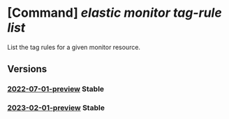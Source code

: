 # [Command] _elastic monitor tag-rule list_

List the tag rules for a given monitor resource.

## Versions

### [2022-07-01-preview](/Resources/mgmt-plane/L3N1YnNjcmlwdGlvbnMve30vcmVzb3VyY2Vncm91cHMve30vcHJvdmlkZXJzL21pY3Jvc29mdC5lbGFzdGljL21vbml0b3JzL3t9L3RhZ3J1bGVz/2022-07-01-preview.xml) **Stable**

<!-- mgmt-plane /subscriptions/{}/resourcegroups/{}/providers/microsoft.elastic/monitors/{}/tagrules 2022-07-01-preview -->

### [2023-02-01-preview](/Resources/mgmt-plane/L3N1YnNjcmlwdGlvbnMve30vcmVzb3VyY2Vncm91cHMve30vcHJvdmlkZXJzL21pY3Jvc29mdC5lbGFzdGljL21vbml0b3JzL3t9L3RhZ3J1bGVz/2023-02-01-preview.xml) **Stable**

<!-- mgmt-plane /subscriptions/{}/resourcegroups/{}/providers/microsoft.elastic/monitors/{}/tagrules 2023-02-01-preview -->
